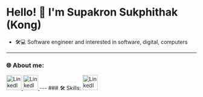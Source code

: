 # Hello! 👋 I'm Supakron Sukphithak (Kong)

- 🛠💻 Software engineer and interested in software, digital, computers

---

### 🌐 About me:
<a href="https://www.linkedin.com/in/supakron-sukphithak-5460a5342/">
  <img src="https://raw.githubusercontent.com/rahuldkjain/github-profile-readme-generator/master/src/images/icons/Social/linked-in-alt.svg" alt="LinkedIn" width="40" height="40"/>
</a>
<a href="https://www.facebook.com/supakron.sukpitak">
  <img src="https://raw.githubusercontent.com/rahuldkjain/github-profile-readme-generator/master/src/images/icons/Social/facebook.svg" alt="LinkedIn" width="40" height="40"/>
</a>
---
### 🛠 Skills:
<a href="https://www.python.org/">
  <img src="https://raw.githubusercontent.com/rahuldkjain/github-profile-readme-generator/master/src/images/icons/ProgrammingLanguages/python.svg" alt="LinkedIn" width="40" height="40"/>
</a>
<!--
**supakron-suk/supakron-suk** is a ✨ _special_ ✨ repository because its `README.md` (this file) appears on your GitHub profile.

Here are some ideas to get you started:

- 🔭 I’m currently working on ...
- 🌱 I’m currently learning ...
- 👯 I’m looking to collaborate on ...
- 🤔 I’m looking for help with ...
- 💬 Ask me about ...
- 📫 How to reach me: ...
- 😄 Pronouns: ...
- ⚡ Fun fact: ...
-->

